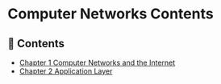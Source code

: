 # Computer Networks Contents

## :memo: Contents

* [Chapter 1 Computer Networks and the Internet](https://github.com/wdyfy/Computer-Networks/blob/master/chapter-1.md)
* [Chapter 2 Application Layer](https://github.com/wdyfy/Computer-Networks/blob/master/chapter-2.md)

